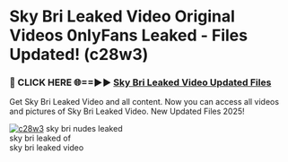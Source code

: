 # Sky Bri Leaked Video Original Videos 0nlyFans Leaked - Files Updated! (c28w3)

<h3>🔴 CLICK HERE 🌐==►► <a href="https://tinyurl.com/4seja8ks" rel="nofollow">Sky Bri Leaked Video Updated Files</a></h3>

Get Sky Bri Leaked Video and all content. Now you can access all videos and pictures of Sky Bri Leaked Video. New Updated Files 2025!

[![c28w3](https://i.imgur.com/EWjZXRe.gif)](https://tinyurl.com/4seja8ks)
sky bri nudes leaked<br>
sky bri leaked of<br>
sky bri leaked video